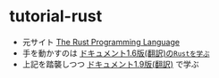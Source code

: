 # tutorial-rust

- 元サイト [The Rust Programming Language](https://doc.rust-lang.org/book/)
- 手を動かすのは [ドキュメント1.6版(翻訳)の`Rustを学ぶ`](https://doc.rust-jp.rs/the-rust-programming-language-ja/1.6/book/learn-rust.html)
- 上記を踏襲しつつ [ドキュメント1.9版(翻訳)](https://doc.rust-jp.rs/the-rust-programming-language-ja/1.9/book/) で学ぶ